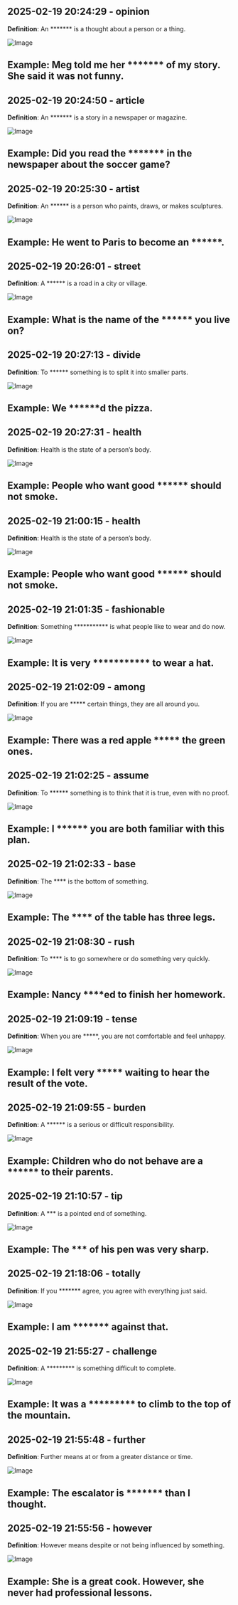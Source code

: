 ## 2025-02-19 20:24:29 - opinion
**Definition**: An ******* is a thought about a person or a thing.

![Image](https://raw.githubusercontent.com/toledorodrigow/Anki-Flashcard/main/English/images/opinion_20250219202429.jpg)

**Example**: Meg told me her ******* of my story. She said it was not funny.
---
## 2025-02-19 20:24:50 - article
**Definition**: An ******* is a story in a newspaper or magazine.

![Image](https://raw.githubusercontent.com/toledorodrigow/Anki-Flashcard/main/English/images/article_20250219202450.jpg)

**Example**: Did you read the ******* in the newspaper about the soccer game?
---
## 2025-02-19 20:25:30 - artist
**Definition**: An ****** is a person who paints, draws, or makes sculptures.

![Image](https://raw.githubusercontent.com/toledorodrigow/Anki-Flashcard/main/English/images/artist_20250219202530.jpg)

**Example**: He went to Paris to become an ******.
---
## 2025-02-19 20:26:01 - street
**Definition**: A ****** is a road in a city or village.

![Image](https://raw.githubusercontent.com/toledorodrigow/Anki-Flashcard/main/English/images/street_20250219202601.jpg)

**Example**: What is the name of the ****** you live on?
---
## 2025-02-19 20:27:13 - divide
**Definition**: To ****** something is to split it into smaller parts.

![Image](https://raw.githubusercontent.com/toledorodrigow/Anki-Flashcard/main/English/images/divide_20250219202713.jpg)

**Example**: We ******d the pizza.
---
## 2025-02-19 20:27:31 - health
**Definition**: Health is the state of a person’s body.

![Image](https://raw.githubusercontent.com/toledorodrigow/Anki-Flashcard/main/English/images/health_20250219202731.jpg)

**Example**: People who want good ****** should not smoke.
---
## 2025-02-19 21:00:15 - health
**Definition**: Health is the state of a person’s body.

![Image](https://raw.githubusercontent.com/toledorodrigow/Anki-Flashcard/main/English/images/health_20250219210015.jpg)

**Example**: People who want good ****** should not smoke.
---
## 2025-02-19 21:01:35 - fashionable
**Definition**: Something *********** is what people like to wear and do now.

![Image](https://raw.githubusercontent.com/toledorodrigow/Anki-Flashcard/main/English/images/fashionable_20250219210135.jpg)

**Example**: It is very *********** to wear a hat.
---
## 2025-02-19 21:02:09 - among
**Definition**: If you are ***** certain things, they are all around you.

![Image](https://raw.githubusercontent.com/toledorodrigow/Anki-Flashcard/main/English/images/among_20250219210209.jpg)

**Example**: There was a red apple ***** the green ones.
---
## 2025-02-19 21:02:25 - assume
**Definition**: To ****** something is to think that it is true, even with no proof.

![Image](https://raw.githubusercontent.com/toledorodrigow/Anki-Flashcard/main/English/images/assume_20250219210225.jpg)

**Example**: I ****** you are both familiar with this plan.
---
## 2025-02-19 21:02:33 - base
**Definition**: The **** is the bottom of something.

![Image](https://raw.githubusercontent.com/toledorodrigow/Anki-Flashcard/main/English/images/base_20250219210233.jpg)

**Example**: The **** of the table has three legs.
---
## 2025-02-19 21:08:30 - rush
**Definition**: To **** is to go somewhere or do something very quickly.

![Image](https://raw.githubusercontent.com/toledorodrigow/Anki-Flashcard/main/English/images/rush_20250219210830.jpg)

**Example**: Nancy ****ed to finish her homework.
---
## 2025-02-19 21:09:19 - tense
**Definition**: When you are *****, you are not comfortable and feel unhappy.

![Image](https://raw.githubusercontent.com/toledorodrigow/Anki-Flashcard/main/English/images/tense_20250219210919.jpg)

**Example**: I felt very ***** waiting to hear the result of the vote.
---
## 2025-02-19 21:09:55 - burden
**Definition**: A ****** is a serious or difficult responsibility.

![Image](https://raw.githubusercontent.com/toledorodrigow/Anki-Flashcard/main/English/images/burden_20250219210955.jpg)

**Example**: Children who do not behave are a ****** to their parents.
---
## 2025-02-19 21:10:57 - tip
**Definition**: A *** is a pointed end of something.

![Image](https://raw.githubusercontent.com/toledorodrigow/Anki-Flashcard/main/English/images/tip_20250219211057.jpg)

**Example**: The *** of his pen was very sharp.
---
## 2025-02-19 21:18:06 - totally
**Definition**: If you ******* agree, you agree with everything just said.

![Image](https://raw.githubusercontent.com/toledorodrigow/Anki-Flashcard/main/English/images/totally_20250219211806.jpg)

**Example**: I am ******* against that.
---
## 2025-02-19 21:55:27 - challenge
**Definition**: A ********* is something difficult to complete.

![Image](https://raw.githubusercontent.com/toledorodrigow/Anki-Flashcard/main/English/images/challenge_20250219215527.jpg)

**Example**: It was a ********* to climb to the top of the mountain.
---
## 2025-02-19 21:55:48 - further
**Definition**: Further means at or from a greater distance or time.

![Image](https://raw.githubusercontent.com/toledorodrigow/Anki-Flashcard/main/English/images/further_20250219215548.jpg)

**Example**: The escalator is ******* than I thought.
---
## 2025-02-19 21:55:56 - however
**Definition**: However means despite or not being influenced by something.

![Image](https://raw.githubusercontent.com/toledorodrigow/Anki-Flashcard/main/English/images/however_20250219215556.jpg)

**Example**: She is a great cook. However, she never had professional lessons.
---

